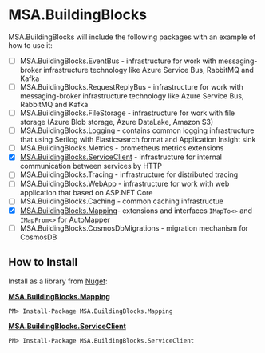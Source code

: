 # MSA.BuildingBlocks

MSA.BuildingBlocks will include the following packages with an example of how to use it:

* [ ] MSA.BuildingBlocks.EventBus - infrastructure for work with messaging-broker infrastructure technology like Azure Service Bus, RabbitMQ and Kafka
* [ ] MSA.BuildingBlocks.RequestReplyBus - infrastructure for work with messaging-broker infrastructure technology like Azure Service Bus, RabbitMQ and Kafka
* [ ] MSA.BuildingBlocks.FileStorage - infrastructure for work with file storage (Azure Blob storage, Azure DataLake, Amazon S3)
* [ ] MSA.BuildingBlocks.Logging - contains common logging infrastructure that using Serilog with Elasticsearch format and Application Insight sink
* [ ] MSA.BuildingBlocks.Metrics - prometheus metrics extensions
* [x] [MSA.BuildingBlocks.ServiceClient](src/MSA.BuildingBlocks.ServiceClient/README.md) - infrastructure for internal communication between services by HTTP
* [ ] MSA.BuildingBlocks.Tracing - infrastructure for distributed tracing
* [ ] MSA.BuildingBlocks.WebApp - infrastructure for work with web application that based on ASP.NET Core
* [ ] MSA.BuildingBlocks.Caching - common caching infrastructue
* [x] [MSA.BuildingBlocks.Mapping](src/MSA.BuildingBlocks.Mapping/README.md)- extensions and interfaces `IMapTo<>` and `IMapFrom<>` for AutoMapper
* [ ] MSA.BuildingBlocks.CosmosDbMigrations - migration mechanism for CosmosDB

## How to Install

Install as a library from [Nuget](https://www.nuget.org/packages?q=MSA.BuildingBlocks):

**[MSA.BuildingBlocks.Mapping](https://www.nuget.org/packages/MSA.BuildingBlocks.Mapping/)**

    PM> Install-Package MSA.BuildingBlocks.Mapping

**[MSA.BuildingBlocks.ServiceClient](https://www.nuget.org/packages/MSA.BuildingBlocks.ServiceClient/)**

    PM> Install-Package MSA.BuildingBlocks.ServiceClient